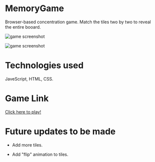 # MemoryGame 

 Browser-based concentration game.
 Match the tiles two by two to reveal the entire booard.
 
![game screenshot](https://i.gyazo.com/7ef3228d2359d7ee416a9c4317b5a903.png)

![game screenshot](https://i.gyazo.com/13ece4e1d68902101cd69d868f7dcdea.png)

# Technologies used

 JaveScript, HTML, CSS.

# Game Link 

[Click here to play!](https://github.com/jessmucklow/MemoryGame)

# Future updates to be made

- Add more tiles.

- Add "flip" animation to tiles.
